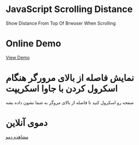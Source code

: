 # JavaScript Scrolling Distance
Show Distance From Top Of Brwoser When Scrolling

# Online Demo
  <a href="//demo.aminarjmand.com/coding/javascript/05/scrollingDistance.html">View Demo</a>

# نمایش فاصله از بالای مرورگر هنگام اسکرول کردن با جاوا اسکریپت
صفحه رو اسکرول کنید تا فاصله از بالای مروگر به شما نشون داده بشه

# دموی آنلاین
  <a href="//demo.aminarjmand.com/coding/javascript/05/scrollingDistance.html">مشاهده دمو</a>
  
